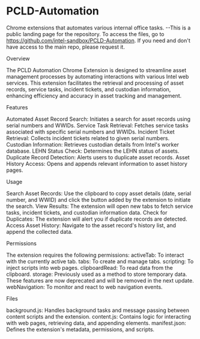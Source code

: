 # PCLD-Automation
Chrome extensions that automates various internal office tasks.
--This is a public landing page for the repository. To access the files, go to https://github.com/intel-sandbox/PCLD-Automation. If you need and don't have access to the main repo, please request it. 

Overview

The PCLD Automation Chrome Extension is designed to streamline asset management processes by automating interactions with various Intel web services. This extension facilitates the retrieval and processing of asset records, service tasks, incident tickets, and custodian information, enhancing efficiency and accuracy in asset tracking and management.

Features

Automated Asset Record Search: Initiates a search for asset records using serial numbers and WWIDs. Service Task Retrieval: Fetches service tasks associated with specific serial numbers and WWIDs. Incident Ticket Retrieval: Collects incident tickets related to given serial numbers. Custodian Information: Retrieves custodian details from Intel's worker database. LEHN Status Check: Determines the LEHN status of assets. Duplicate Record Detection: Alerts users to duplicate asset records. Asset History Access: Opens and appends relevant information to asset history pages.

Usage

Search Asset Records: Use the clipboard to copy asset details (date, serial number, and WWID) and click the button added by the extension to initiate the search. View Results: The extension will open new tabs to fetch service tasks, incident tickets, and custodian information data. Check for Duplicates: The extension will alert you if duplicate records are detected. Access Asset History: Navigate to the asset record's history list, and append the collected data.

Permissions

The extension requires the following permissions: activeTab: To interact with the currently active tab. tabs: To create and manage tabs. scripting: To inject scripts into web pages. clipboardRead: To read data from the clipboard. storage: Previously used as a method to store temporary data. These features are now deprecated and will be removed in the next update. webNavigation: To monitor and react to web navigation events.

Files

background.js: Handles background tasks and message passing between content scripts and the extension. content.js: Contains logic for interacting with web pages, retrieving data, and appending elements. manifest.json: Defines the extension's metadata, permissions, and scripts.


